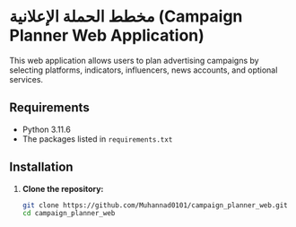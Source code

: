 # مخطط الحملة الإعلانية (Campaign Planner Web Application)

This web application allows users to plan advertising campaigns by selecting platforms, indicators, influencers, news accounts, and optional services.

## Requirements

- Python 3.11.6
- The packages listed in `requirements.txt`

## Installation

1. **Clone the repository:**

   ```bash
   git clone https://github.com/Muhannad0101/campaign_planner_web.git
   cd campaign_planner_web

